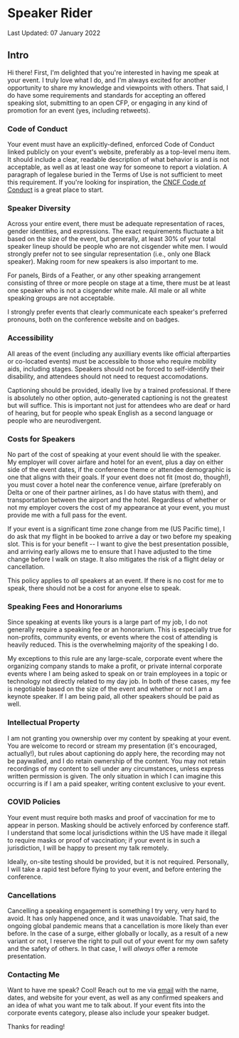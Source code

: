 # Speaker Rider

Last Updated: 07 January 2022

## Intro

Hi there! First, I'm delighted that you're interested in having me speak at your event. I truly love what I do, and I'm always excited for another opportunity to share my knowledge and viewpoints with others. That said, I do have some requirements and standards for accepting an offered speaking slot, submitting to an open CFP, or engaging in any kind of promotion for an event (yes, including retweets).

### Code of Conduct

Your event must have an explicitly-defined, enforced Code of Conduct linked publicly on your event's website, preferably as a top-level menu item. It should include a clear, readable description of what behavior is and is not acceptable, as well as at least one way for someone to report a violation. A paragraph of legalese buried in the Terms of Use is not sufficient to meet this requirement. If you're looking for inspiration, the [CNCF Code of Conduct](https://github.com/cncf/foundation/blob/master/code-of-conduct.md) is a great place to start.

### Speaker Diversity

Across your entire event, there must be adequate representation of races, gender identities, and expressions. The exact requirements fluctuate a bit based on the size of the event, but generally, at least 30% of your total speaker lineup should be people who are not cisgender white men. I would strongly prefer not to see singular representation (i.e., only one Black speaker). Making room for new speakers is also important to me.

For panels, Birds of a Feather, or any other speaking arrangement consisting of three or more people on stage at a time, there must be at least one speaker who is not a cisgender white male. All male or all white speaking groups are not acceptable.

I strongly prefer events that clearly communicate each speaker's preferred pronouns, both on the conference website and on badges. 

### Accessibility

All areas of the event (including any auxilliary events like official afterparties or co-located events) must be accessible to those who require mobility aids, including stages. Speakers should not be forced to self-identify their disability, and attendees should not need to request accomodations.

Captioning should be provided, ideally live by a trained professional. If there is absolutely no other option, auto-generated captioning is not the greatest but will suffice. This is important not just for attendees who are deaf or hard of hearing, but for people who speak English as a second language or people who are neurodivergent. 

### Costs for Speakers

No part of the cost of speaking at your event should lie with the speaker. My employer will cover airfare and hotel for an event, plus a day on either side of the event dates, if the conference theme or attendee demographic is one that aligns with their goals. If your event does not fit (most do, though!), you must cover a hotel near the conference venue, airfare (preferably on Delta or one of their partner airlines, as I do have status with them), and transportation between the airport and the hotel. Regardless of whether or not my employer covers the cost of my appearance at your event, you must provide me with a full pass for the event.

If your event is a significant time zone change from me (US Pacific time), I do ask that my flight in be booked to arrive a day or two before my speaking slot. This is for your benefit -- I want to give the best presentation possible, and arriving early allows me to ensure that I have adjusted to the time change before I walk on stage. It also mitigates the risk of a flight delay or cancellation.

This policy applies to *all* speakers at an event. If there is no cost for me to speak, there should not be a cost for anyone else to speak.

### Speaking Fees and Honorariums

Since speaking at events like yours is a large part of my job, I do not generally require a speaking fee or an honorarium. This is especially true for non-profits, community events, or events where the cost of attending is heavily reduced. This is the overwhelming majority of the speaking I do. 

My exceptions to this rule are any large-scale, corporate event where the organizing company stands to make a profit, or private internal corporate events where I am being asked to speak on or train employees in a topic or technology not directly related to my day job. In both of these cases, my fee is negotiable based on the size of the event and whether or not I am a keynote speaker. If I am being paid, all other speakers should be paid as well.

### Intellectual Property

I am not granting you ownership over my content by speaking at your event. You are welcome to record or stream my presentation (it's encouraged, actually!), but rules about captioning do apply here, the recording may not be paywalled, and I do retain ownership of the content. You may not retain recordings of my content to sell under any circumstances, unless express written permission is given. The only situation in which I can imagine this occurring is if I am a paid speaker, writing content exclusive to your event.

### COVID Policies

Your event must require both masks and proof of vaccination for me to appear in person. Masking should be actively enforced by conference staff. I understand that some local jurisdictions within the US have made it illegal to require masks or proof of vaccination; if your event is in such a jurisdiction, I will be happy to present my talk remotely.

Ideally, on-site testing should be provided, but it is not required. Personally, I will take a rapid test before flying to your event, and before entering the conference. 

### Cancellations

Cancelling a speaking engagement is something I try very, very hard to avoid. It has only happened once, and it was unavoidable. That said, the ongoing global pandemic means that a cancellation is more likely than ever before. In the case of a surge, either globally or locally, as a result of a new variant or not, I reserve the right to pull out of your event for my own safety and the safety of others. In that case, I will *always* offer a remote presentation. 

### Contacting Me

Want to have me speak? Cool! Reach out to me via [email](mailto:kat.cosgrove@gmail.com) with the name, dates, and website for your event, as well as any confirmed speakers and an idea of what you want me to talk about. If your event fits into the corporate events category, please also include your speaker budget.

Thanks for reading!